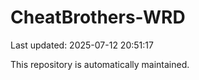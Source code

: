 # CheatBrothers-WRD

Last updated: 2025-07-12 20:51:17

This repository is automatically maintained.
